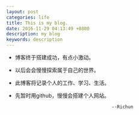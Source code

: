 ```yaml
---
layout: post
categories: life
title: This is my blog.
date: 2016-11-29 04:13:49 +0800
description: my blog
keywords: description
---
```









- 博客终于搭建成功，有点小激动。

- 以后会会慢慢探索属于自己的世界。

- 此博客将记录个人的工作、学习、生活。

- 先暂时用github，慢慢会搭建个人网站。
     


	 
	 

                                          --Richun
  
